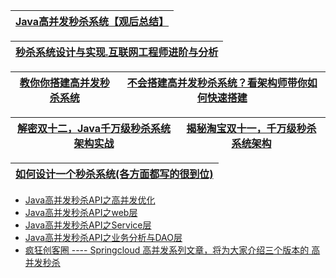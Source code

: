 
[Java高并发秒杀系统【观后总结】](https://juejin.im/post/6844903576863686664)|
---|

[秒杀系统设计与实现.互联网工程师进阶与分析](https://github.com/qiurunze123/miaosha)|
---|


[教你你搭建高并发秒杀系统](https://www.bilibili.com/video/BV16W411A7zy)|[不会搭建高并发秒杀系统？看架构师带你如何快速搭建](https://www.bilibili.com/video/BV1NW411k7VD)|
---|---|


[解密双十二，Java千万级秒杀系统架构实战](https://www.bilibili.com/video/BV164411Z7GG)|[揭秘淘宝双十一，千万级秒杀系统架构](https://www.bilibili.com/video/BV1qJ411P7BQ)|
---|---|

[如何设计一个秒杀系统(各方面都写的很到位)](https://www.jianshu.com/p/018e7b28c608)|
---|




* [Java高并发秒杀API之高并发优化](https://www.imooc.com/learn/632)
* [Java高并发秒杀API之web层](https://www.imooc.com/learn/630)
* [Java高并发秒杀API之Service层](https://www.imooc.com/learn/631)
* [Java高并发秒杀API之业务分析与DAO层](https://www.imooc.com/learn/587)
* [疯狂创客圈 ---- Springcloud 高并发系列文章，将为大家介绍三个版本的 高并发秒杀](https://www.cnblogs.com/crazymakercircle/p/11669113.html)
